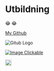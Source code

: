 # Utbildning
:joy: :joy:

[My Github](https://github.com/navid-hz)

![Gitub Logo](https://github.githubassets.com/images/modules/logos_page/Octocat.png)



[![Image Clickable](https://thumbs.dreamstime.com/z/click-button-hand-pointer-clicking-me-vector-web-isolated-website-yellow-bar-icon-mouse-arrow-cursor-buy-register-150232104.jpg)](https://github.com/navid-hz)

<img src="(https://github.githubassets.com/images/modules/logos_page/Octocat.png" width="20px" higth="20px"/>
